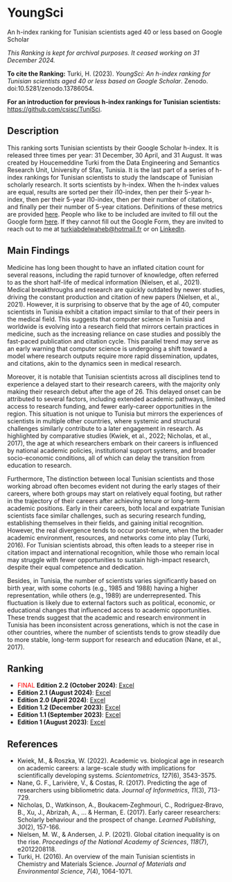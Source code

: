# YoungSci
An h-index ranking for Tunisian scientists aged 40 or less based on Google Scholar

*This Ranking is kept for archival purposes. It ceased working on 31 December 2024.*

**To cite the Ranking:** Turki, H. (2023). *YoungSci: An h-index ranking for Tunisian scientists aged 40 or less based on Google Scholar*. Zenodo. doi:10.5281/zenodo.13786054.

**For an introduction for previous h-index rankings for Tunisian scientists:** https://github.com/csisc/TuniSci.

## Description
This ranking sorts Tunisian scientists by their Google Scholar h-index. It is released three times per year: 31 December, 30 April, and 31 August. It was created by Houcemeddine Turki from the Data Engineering and Semantics Research Unit, University of Sfax, Tunisia. It is the last part of a series of h-index rankings for Tunisian scientists to study the landscape of Tunisian scholarly research. It sorts scientists by h-index. When the h-index values are equal, results are sorted per their i10-index, then per their 5-year h-index, then per their 5-year i10-index, then per their number of citations, and finally per their number of 5-year citations. Definitions of these metrics are provided [here](https://guides.library.cornell.edu/c.php?g=32272&p=203388). People who like to be included are invited to fill out the Google form [here](https://forms.gle/q4eBsgL94cbMHA6w7). If they cannot fill out the Google Form, they are invited to reach out to me at turkiabdelwaheb@hotmail.fr or on [LinkedIn](https://www.linkedin.com/in/houcemeddine-turki-80305834/).

## Main Findings

Medicine has long been thought to have an inflated citation count for several reasons, including the rapid turnover of knowledge, often referred to as the short half-life of medical information (Nielsen, et al., 2021). Medical breakthroughs and research are quickly outdated by newer studies, driving the constant production and citation of new papers (Nielsen, et al., 2021). However, it is surprising to observe that by the age of 40, computer scientists in Tunisia exhibit a citation impact similar to that of their peers in the medical field. This suggests that computer science in Tunisia and worldwide is evolving into a research field that mirrors certain practices in medicine, such as the increasing reliance on case studies and possibly the fast-paced publication and citation cycle. This parallel trend may serve as an early warning that computer science is undergoing a shift toward a model where research outputs require more rapid dissemination, updates, and citations, akin to the dynamics seen in medical research.

Moreover, it is notable that Tunisian scientists across all disciplines tend to experience a delayed start to their research careers, with the majority only making their research debut after the age of 26. This delayed onset can be attributed to several factors, including extended academic pathways, limited access to research funding, and fewer early-career opportunities in the region. This situation is not unique to Tunisia but mirrors the experiences of scientists in multiple other countries, where systemic and structural challenges similarly contribute to a later engagement in research. As highlighted by comparative studies (Kwiek, et al., 2022; Nicholas, et al., 2017), the age at which researchers embark on their careers is influenced by national academic policies, institutional support systems, and broader socio-economic conditions, all of which can delay the transition from education to research.

Furthermore, The distinction between local Tunisian scientists and those working abroad often becomes evident not during the early stages of their careers, where both groups may start on relatively equal footing, but rather in the trajectory of their careers after achieving tenure or long-term academic positions. Early in their careers, both local and expatriate Tunisian scientists face similar challenges, such as securing research funding, establishing themselves in their fields, and gaining initial recognition. However, the real divergence tends to occur post-tenure, when the broader academic environment, resources, and networks come into play (Turki, 2016). For Tunisian scientists abroad, this often leads to a steeper rise in citation impact and international recognition, while those who remain local may struggle with fewer opportunities to sustain high-impact research, despite their equal competence and dedication.

Besides, in Tunisia, the number of scientists varies significantly based on birth year, with some cohorts (e.g., 1985 and 1988) having a higher representation, while others (e.g., 1989) are underrepresented. This fluctuation is likely due to external factors such as political, economic, or educational changes that influenced access to academic opportunities. These trends suggest that the academic and research environment in Tunisia has been inconsistent across generations, which is not the case in other countries, where the number of scientists tends to grow steadily due to more stable, long-term support for research and education (Nane, et al., 2017).

## Ranking
-  <span style="color:red">FINAL</span> **Edition 2.2 (October 2024)**: [Excel](https://github.com/csisc/YoungSci/raw/main/ranking_Oct-2024.xlsx)
-  **Edition 2.1 (August 2024)**: [Excel](https://github.com/csisc/YoungSci/raw/main/ranking_Aug-2024.xlsx)
-  **Edition 2.0 (April 2024)**: [Excel](https://github.com/csisc/YoungSci/raw/main/ranking_Apr-2024.xlsx)
-  **Edition 1.2 (December 2023)**: [Excel](https://github.com/csisc/YoungSci/raw/main/ranking_Dec-2023.xlsx)
-  **Edition 1.1 (September 2023)**: [Excel](https://github.com/csisc/YoungSci/raw/main/ranking_Sep-2023.xlsx)
-  **Edition 1 (August 2023)**: [Excel](https://github.com/csisc/YoungSci/raw/main/ranking_Aug-2023.xlsx)

## References
-  Kwiek, M., & Roszka, W. (2022). Academic vs. biological age in research on academic careers: a large-scale study with implications for scientifically developing systems. *Scientometrics*, *127*(6), 3543-3575.
-  Nane, G. F., Larivière, V., & Costas, R. (2017). Predicting the age of researchers using bibliometric data. *Journal of Informetrics*, *11*(3), 713-729.
-  Nicholas, D., Watkinson, A., Boukacem‐Zeghmouri, C., Rodríguez‐Bravo, B., Xu, J., Abrizah, A., ... & Herman, E. (2017). Early career researchers: Scholarly behaviour and the prospect of change. *Learned Publishing*, *30*(2), 157-166.
-  Nielsen, M. W., & Andersen, J. P. (2021). Global citation inequality is on the rise. *Proceedings of the National Academy of Sciences*, *118*(7), e2012208118.
-  Turki, H. (2016). An overview of the main Tunisian scientists in Chemistry and Materials Science. *Journal of Materials and Environmental Science*, *7*(4), 1064-1071.
